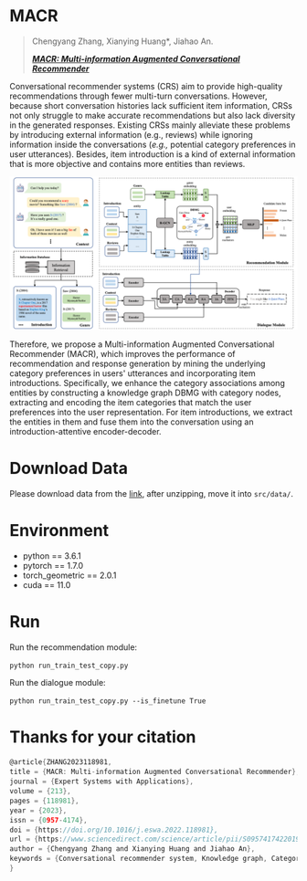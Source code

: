 # MACR

> Chengyang Zhang, Xianying Huang*, Jiahao An. 
> 
> ***[MACR: Multi-information Augmented Conversational Recommender](https://www.sciencedirect.com/science/article/pii/S0957417422019996)***


Conversational recommender systems (CRS) aim to provide high-quality recommendations through fewer multi-turn conversations. 
However, because short conversation histories lack sufficient item information, CRSs not only struggle to make accurate recommendations but also lack diversity in the generated responses. 
Existing CRSs mainly alleviate these problems by introducing external information (e.g., reviews) while ignoring information inside the conversations ($\textit{e.g.,}$ potential category preferences in user utterances). 
Besides, item introduction is a kind of external information that is more objective and contains more entities than reviews. 

![image](figure/model_figure.png)

Therefore, we propose a Multi-information Augmented Conversational Recommender (MACR), which improves the performance of recommendation and response generation by mining the underlying category preferences in users' utterances and incorporating item introductions. 
Specifically, we enhance the category associations among entities by constructing a knowledge graph DBMG with category nodes,  extracting and encoding the item categories that match the user preferences into the user representation. 
For item introductions, we extract the entities in them and fuse them into the conversation using an introduction-attentive encoder-decoder.

# Download Data

Please download data from the [link](https://drive.google.com/drive/folders/14O6DbECu4efkrmtFacU3kT0lPYXLu2CJ?usp=sharing), after unzipping, move it into `src/data/`.

# Environment 
- python == 3.6.1
- pytorch == 1.7.0 
- torch_geometric == 2.0.1
- cuda == 11.0 


# Run
Run the recommendation module:

```python run_train_test_copy.py```

Run the dialogue module:

```python run_train_test_copy.py --is_finetune True```


# Thanks for your citation
```c
@article{ZHANG2023118981,
title = {MACR: Multi-information Augmented Conversational Recommender},
journal = {Expert Systems with Applications},
volume = {213},
pages = {118981},
year = {2023},
issn = {0957-4174},
doi = {https://doi.org/10.1016/j.eswa.2022.118981},
url = {https://www.sciencedirect.com/science/article/pii/S0957417422019996},
author = {Chengyang Zhang and Xianying Huang and Jiahao An},
keywords = {Conversational recommender system, Knowledge graph, Category information, Item introduction}
}
```




